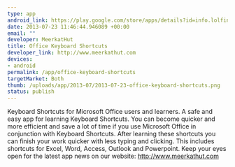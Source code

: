 ```yaml
--- 
type: app
android_link: https://play.google.com/store/apps/details?id=info.lolfind.keys.office
date: 2013-07-23 11:46:44.946089 +00:00
email: ""
developer: MeerkatHut
title: Office Keyboard Shortcuts
developer_link: http://www.meerkathut.com
devices: 
- android
permalink: /app/office-keyboard-shortcuts
targetMarket: Both
thumb: /uploads/app/2013-07/2013-07-23-office-keyboard-shortcuts.png
status: publish
---
```


Keyboard Shortcuts for Microsoft Office users and learners.
A safe and easy app for learning Keyboard Shortcuts. You can become quicker and more efficient and save a lot of time if you use Microsoft Office in conjunction with Keyboard Shortcuts. After learning these shortcuts you can finish your work quicker with less typing and clicking.
This includes shortcuts for Excel, Word, Access, Outlook and Powerpoint.
Keep your eyes open for the latest app news on our website: 
http://www.meerkathut.com
